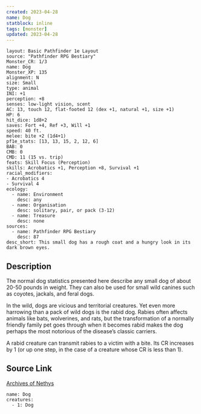 ```yaml
---
created: 2023-04-28
name: Dog
statblock: inline
tags: [monster]
updated: 2023-04-28
---
```

```statblock
layout: Basic Pathfinder 1e Layout
source: "Pathfinder RPG Bestiary"
Monster_CR: 1/3
name: Dog
Monster_XP: 135
alignment: N
size: Small
type: animal
INI: +1
perception: +8
senses: low-light vision, scent
AC: 13, touch 12, flat-footed 12 (dex +1, natural +1, size +1)
HP: 6
hit_dice: 1d8+2
saves: Fort +4, Ref +3, Will +1
speed: 40 ft.
melee: bite +2 (1d4+1)
pf1e_stats: [13, 13, 15, 2, 12, 6]
BAB: 0
CMB: 0
CMD: 11 (15 vs. trip)
feats: Skill Focus (Perception)
skills: Acrobatics +1, Perception +8, Survival +1
racial_modifiers:
- Acrobatics 4
- Survival 4
ecology:
  - name: Environment
    desc: any
  - name: Organisation
    desc: solitary, pair, or pack (3-12)
  - name: Treasure
    desc: none
sources:
  - name: Pathfinder RPG Bestiary
    desc: 87
desc_short: This small dog has a rough coat and a hungry look in its dark brown eyes.
```
## Description
The normal dog statistics presented here describe any small dog of about 20-50 pounds in weight. They can also be used for small wild canines such as coyotes, jackals, and feral dogs.

In the wild, dogs are vicious and territorial creatures. Yet even more harrowing than a pack of wild dogs is the rabid dog. Rabies often affects animals like bats, wolverines, and rats, but the transformation of a normally friendly family pet goes through when it becomes rabid makes the dog perhaps the most notorious of the disease’s classic carriers.

A rabid creature can transmit rabies to a victim with a bite. Its CR increases by 1 (or up one step, in the case of a creature whose CR is less than 1). 
## Source Link
[Archives of Nethys](https://aonprd.com/MonsterDisplay.aspx?ItemName=Dog)
```encounter-table
name: Dog
creatures:
  - 1: Dog
```
